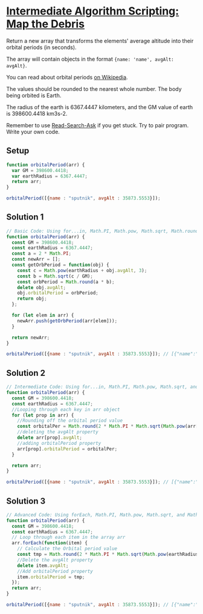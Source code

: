 # [Intermediate Algorithm Scripting: Map the Debris](https://learn.freecodecamp.org/javascript-algorithms-and-data-structures/intermediate-algorithm-scripting/map-the-debris)

Return a new array that transforms the elements' average altitude into their orbital periods (in seconds).

The array will contain objects in the format `{name: 'name', avgAlt: avgAlt}`.

You can read about orbital periods [on Wikipedia](http://en.wikipedia.org/wiki/Orbital_period).

The values should be rounded to the nearest whole number. The body being orbited is Earth.

The radius of the earth is 6367.4447 kilometers, and the GM value of earth is 398600.4418 km3s-2.

Remember to use [Read-Search-Ask](http://forum.freecodecamp.org/t/how-to-get-help-when-you-are-stuck/19514) if you get stuck. Try to pair program. Write your own code.

## Setup
```js
function orbitalPeriod(arr) {
  var GM = 398600.4418;
  var earthRadius = 6367.4447;
  return arr;
}

orbitalPeriod([{name : "sputnik", avgAlt : 35873.5553}]);
```

## Solution 1
```js
// Basic Code: Using for...in, Math.PI, Math.pow, Math.sqrt, Math.round, and push
function orbitalPeriod(arr) {
  const GM = 398600.4418;
  const earthRadius = 6367.4447;
  const a = 2 * Math.PI;
  const newArr = [];
  const getOrbPeriod = function(obj) {
    const c = Math.pow(earthRadius + obj.avgAlt, 3);
    const b = Math.sqrt(c / GM);
    const orbPeriod = Math.round(a * b);
    delete obj.avgAlt;
    obj.orbitalPeriod = orbPeriod;
    return obj;
  };

  for (let elem in arr) {
    newArr.push(getOrbPeriod(arr[elem]));
  }

  return newArr;
}

orbitalPeriod([{name : "sputnik", avgAlt : 35873.5553}]); // [{"name":"sputnik","orbitalPeriod":86400}]
```

## Solution 2
```js
// Intermediate Code: Using for...in, Math.PI, Math.pow, Math.sqrt, and Math.round
function orbitalPeriod(arr) {
  const GM = 398600.4418;
  const earthRadius = 6367.4447;
  //Looping through each key in arr object
  for (let prop in arr) {
    //Rounding off the orbital period value
    const orbitalPer = Math.round(2 * Math.PI * Math.sqrt(Math.pow(arr[prop].avgAlt + earthRadius, 3) / GM));
    //deleting the avgAlt property
    delete arr[prop].avgAlt;
    //adding orbitalPeriod property
    arr[prop].orbitalPeriod = orbitalPer;
  }

  return arr;
}

orbitalPeriod([{name : "sputnik", avgAlt : 35873.5553}]); // [{"name":"sputnik","orbitalPeriod":86400}]
```

## Solution 3
```js
// Advanced Code: Using forEach, Math.PI, Math.pow, Math.sqrt, and Math.round
function orbitalPeriod(arr) {
  const GM = 398600.4418;
  const earthRadius = 6367.4447;
  // Loop through each item in the array arr
  arr.forEach(function(item) {
    // Calculate the Orbital period value
    const tmp = Math.round(2 * Math.PI * Math.sqrt(Math.pow(earthRadius + item.avgAlt, 3) / GM));
    //Delete the avgAlt property
    delete item.avgAlt;
    //Add orbitalPeriod property
    item.orbitalPeriod = tmp;
  });
  return arr;
}

orbitalPeriod([{name : "sputnik", avgAlt : 35873.5553}]); // [{"name":"sputnik","orbitalPeriod":86400}]
```